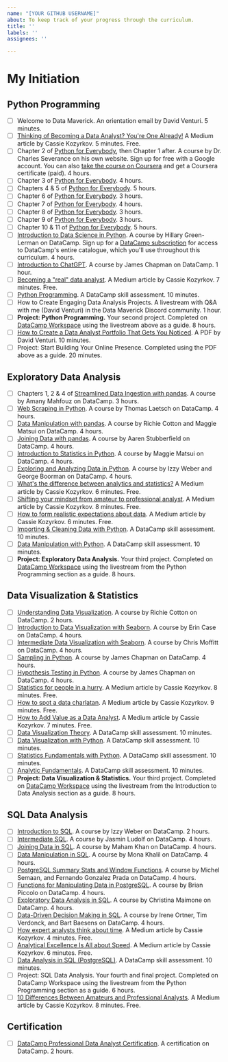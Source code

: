 ```yaml
---
name: "[YOUR GITHUB USERNAME]"
about: To keep track of your progress through the curriculum.
title: ''
labels: ''
assignees: ''

---
```


# My Initiation

## Python Programming

- [ ] Welcome to Data Maverick. An orientation email by David Venturi. 5 minutes.
- [ ] [Thinking of Becoming a Data Analyst? You're One Already!](https://towardsdatascience.com/thinking-of-becoming-a-data-analyst-youre-already-one-5773b63ae83b) A Medium article by Cassie Kozyrkov. 5 minutes. Free.
- [ ] Chapter 2 of [Python for Everybody](https://www.py4e.com/), then Chapter 1 after. A course by Dr. Charles Severance on his own website. Sign up for free with a Google account. You can also [take the course on Coursera](https://imp.i384100.net/python-for-everybody-davidanalyst) and get a Coursera certificate (paid). 4 hours.
- [ ] Chapter 3 of [Python for Everybody](https://www.py4e.com/). 4 hours.
- [ ] Chapters 4 & 5 of [Python for Everybody](https://www.py4e.com/). 5 hours.
- [ ] Chapter 6 of [Python for Everybody](https://www.py4e.com/). 3 hours.
- [ ] Chapter 7 of [Python for Everybody](https://www.py4e.com/). 4 hours.
- [ ] Chapter 8 of [Python for Everybody](https://www.py4e.com/). 3 hours.
- [ ] Chapter 9 of [Python for Everybody](https://www.py4e.com/). 3 hours.
- [ ] Chapter 10 & 11 of [Python for Everybody](https://www.py4e.com/). 5 hours.
- [ ] [Introduction to Data Science in Python](https://datacamp.pxf.io/7mRY5Y). A course by Hillary Green-Lerman on DataCamp. Sign up for a [DataCamp subscription](https://datacamp.pxf.io/x9V1Ex) for access to DataCamp's entire catalogue, which you'll use throughout this curriculum. 4 hours.
- [ ] [Introduction to ChatGPT](https://datacamp.pxf.io/NkKgbN). A course by James Chapman on DataCamp. 1 hour.
- [ ] [Becoming a "real" data analyst](https://towardsdatascience.com/becoming-a-real-data-analyst-dcaf5f48bc34). A Medium article by Cassie Kozyrkov. 7 minutes. Free.
- [ ] [Python Programming](https://datacamp.pxf.io/x9V1kx). A DataCamp skill assessment. 10 minutes.
- [ ] How to Create Engaging Data Analysis Projects. A  livestream with Q&A with me (David Venturi) in the Data Maverick Discord community. 1 hour.
- [ ] **Project: Python Programming.** Your second project. Completed on [DataCamp Workspace](https://datacamp.pxf.io/YgErze) using the livestream above as a guide. 8 hours.
- [ ] [How to Create a Data Analyst Portfolio That Gets You Noticed](https://github.com/datamaverickhq/portfolio-guide). A PDF by David Venturi. 10 minutes.
- [ ] Project: Start Building Your Online Presence. Completed using the PDF above as a guide. 20 minutes.

## Exploratory Data Analysis

- [ ] Chapters 1, 2 & 4 of [Streamlined Data Ingestion with pandas](https://datacamp.pxf.io/e4ym11). A course by Amany Mahfouz on DataCamp. 3 hours.
- [ ] [Web Scraping in Python](https://datacamp.pxf.io/qn5Pzg). A course by Thomas Laetsch on DataCamp. 4 hours.
- [ ] [Data Manipulation with pandas](https://datacamp.pxf.io/DV94yb). A course by Richie Cotton and Maggie Matsui on DataCamp. 4 hours.
- [ ] [Joining Data with pandas](https://datacamp.pxf.io/9W4KLE). A course by Aaren Stubberfield on DataCamp. 4 hours.
- [ ] [Introduction to Statistics in Python](https://datacamp.pxf.io/kjDxOV). A course by Maggie Matsui on DataCamp. 4 hours.
- [ ] [Exploring and Analyzing Data in Python](https://datacamp.pxf.io/e4ym1Q). A course by Izzy Weber and George Boorman on DataCamp. 4 hours.
- [ ] [What's the difference between analytics and statistics?](https://towardsdatascience.com/whats-the-difference-between-analytics-and-statistics-cd35d457e17) A Medium article by Cassie Kozyrkov. 6 minutes. Free.
- [ ] [Shifting your mindset from amateur to professional analyst](https://towardsdatascience.com/shifting-your-mindset-from-amateur-to-professional-analyst-61383f913408). A Medium article by Cassie Kozyrkov. 8 minutes. Free.
- [ ] [How to form realistic expectations about data](https://towardsdatascience.com/how-to-form-realistic-expectations-about-data-622e85ab62cb). A Medium article by Cassie Kozyrkov. 6 minutes. Free.
- [ ] [Importing & Cleaning Data with Python](https://datacamp.pxf.io/kjDx4V). A DataCamp skill assessment. 10 minutes.
- [ ] [Data Manipulation with Python](https://datacamp.pxf.io/15n4Gz). A DataCamp skill assessment. 10 minutes.
- [ ] **Project: Exploratory Data Analysis.** Your third project. Completed on [DataCamp Workspace](https://datacamp.pxf.io/YgErze) using the livestream from the Python Programming section as a guide. 8 hours.

## Data Visualization & Statistics

- [ ] [Understanding Data Visualization](https://datacamp.pxf.io/JreDkv). A course by Richie Cotton on DataCamp. 2 hours.
- [ ] [Introduction to Data Visualization with Seaborn](https://datacamp.pxf.io/Xx0J43). A course by Erin Case on DataCamp. 4 hours.
- [ ] [Intermediate Data Visualization with Seaborn](https://datacamp.pxf.io/WDWVOe). A course by Chris Moffitt on DataCamp. 4 hours.
- [ ] [Sampling in Python](https://datacamp.pxf.io/Ear40D). A course by James Chapman on DataCamp. 4 hours.
- [ ] [Hypothesis Testing in Python](https://datacamp.pxf.io/b34nkM). A course by James Chapman on DataCamp. 4 hours.
- [ ] [Statistics for people in a hurry](https://towardsdatascience.com/statistics-for-people-in-a-hurry-a9613c0ed0b). A Medium article by Cassie Kozyrkov. 8 minutes. Free.
- [ ] [How to spot a data charlatan](https://towardsdatascience.com/how-to-spot-a-data-charlatan-85785c991433). A Medium article by Cassie Kozyrkov. 9 minutes. Free.
- [ ] [How to Add Value as a Data Analyst](https://towardsdatascience.com/how-to-add-value-as-a-data-analyst-8a6ae900b82a). A Medium article by Cassie Kozyrkov. 7 minutes. Free.
- [ ] [Data Visualization Theory](https://datacamp.pxf.io/4eO4a3). A DataCamp skill assessment. 10 minutes.
- [ ] [Data Visualization with Python](https://datacamp.pxf.io/2rb4RA). A DataCamp skill assessment. 10 minutes.
- [ ] [Statistics Fundamentals with Python](https://datacamp.pxf.io/NK1jG1). A DataCamp skill assessment. 10 minutes.
- [ ] [Analytic Fundamentals](https://datacamp.pxf.io/YgEZVr). A DataCamp skill assessment. 10 minutes.
- [ ] **Project: Data Visualization & Statistics.** Your third project. Completed on [DataCamp Workspace](https://datacamp.pxf.io/YgErze) using the livestream from the Introduction to Data Analysis section as a guide. 8 hours.

## SQL Data Analysis

- [ ] [Introduction to SQL](https://datacamp.pxf.io/Xx0JYG). A course by Izzy Weber on DataCamp. 2 hours.
- [ ] [Intermediate SQL](https://datacamp.pxf.io/BXm40B). A course by Jasmin Ludolf on DataCamp. 4 hours.
- [ ] [Joining Data in SQL](https://datacamp.pxf.io/zNaWe7). A course by Maham Khan on DataCamp. 4 hours.
- [ ] [Data Manipulation in SQL](https://datacamp.pxf.io/0ZJbxL). A course by Mona Khalil on DataCamp. 4 hours.
- [ ] [PostgreSQL Summary Stats and Window Functions](https://datacamp.pxf.io/EKakzn). A course by Michel Semaan, and Fernando Gonzalez Prada on DataCamp. 4 hours.
- [ ] [Functions for Manipulating Data in PostgreSQL](https://datacamp.pxf.io/nL1aRa). A course by Brian Piccolo on DataCamp. 4 hours.
- [ ] [Exploratory Data Analysis in SQL](https://datacamp.pxf.io/ba3LD6). A course by Christina Maimone on DataCamp. 4 hours.
- [ ] [Data-Driven Decision Making in SQL](https://datacamp.pxf.io/6ebvP3). A course by Irene Ortner, Tim Verdonck, and Bart Baesens on DataCamp. 4 hours.
- [ ] [How expert analysts think about time](https://towardsdatascience.com/how-expert-analysts-think-about-time-6ae59573fe64). A Medium article by Cassie Kozyrkov. 4 minutes. Free.
- [ ] [Analytical Excellence Is All about Speed](https://towardsdatascience.com/analytical-excellence-is-all-about-speed-6881c848c09c). A Medium article by Cassie Kozyrkov. 6 minutes. Free.
- [ ] [Data Analysis in SQL (PostgreSQL)](https://datacamp.pxf.io/ORVPrZ). A DataCamp skill assessment. 10 minutes.
- [ ] Project: SQL Data Analysis. Your fourth and final project. Completed on DataCamp Workspace using the livestream from the Python Programming section as a guide. 6 hours.
- [ ] [10 Differences Between Amateurs and Professional Analysts](https://towardsdatascience.com/10-differences-between-amateurs-and-professional-analysts-3a1be1a06a4d). A Medium article by Cassie Kozyrkov. 8 minutes. Free.

## Certification

- [ ] [DataCamp Professional Data Analyst Certification](https://datacamp.pxf.io/4Pe3WG). A certification on DataCamp. 2 hours.
